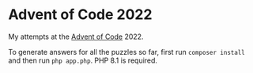 # Advent of Code 2022

My attempts at the [Advent of Code](https://adventofcode.com/2022) 2022.

To generate answers for all the puzzles so far, first run `composer install` and then run `php app.php`. PHP 8.1 is required.
